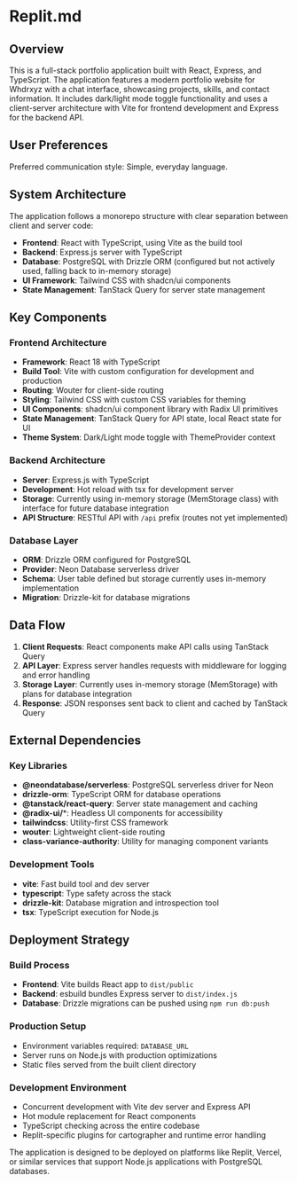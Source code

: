 # Replit.md

## Overview

This is a full-stack portfolio application built with React, Express, and TypeScript. The application features a modern portfolio website for Whdrxyz with a chat interface, showcasing projects, skills, and contact information. It includes dark/light mode toggle functionality and uses a client-server architecture with Vite for frontend development and Express for the backend API.

## User Preferences

Preferred communication style: Simple, everyday language.

## System Architecture

The application follows a monorepo structure with clear separation between client and server code:

- **Frontend**: React with TypeScript, using Vite as the build tool
- **Backend**: Express.js server with TypeScript
- **Database**: PostgreSQL with Drizzle ORM (configured but not actively used, falling back to in-memory storage)
- **UI Framework**: Tailwind CSS with shadcn/ui components
- **State Management**: TanStack Query for server state management

## Key Components

### Frontend Architecture
- **Framework**: React 18 with TypeScript
- **Build Tool**: Vite with custom configuration for development and production
- **Routing**: Wouter for client-side routing
- **Styling**: Tailwind CSS with custom CSS variables for theming
- **UI Components**: shadcn/ui component library with Radix UI primitives
- **State Management**: TanStack Query for API state, local React state for UI
- **Theme System**: Dark/Light mode toggle with ThemeProvider context

### Backend Architecture
- **Server**: Express.js with TypeScript
- **Development**: Hot reload with tsx for development server
- **Storage**: Currently using in-memory storage (MemStorage class) with interface for future database integration
- **API Structure**: RESTful API with `/api` prefix (routes not yet implemented)

### Database Layer
- **ORM**: Drizzle ORM configured for PostgreSQL
- **Provider**: Neon Database serverless driver
- **Schema**: User table defined but storage currently uses in-memory implementation
- **Migration**: Drizzle-kit for database migrations

## Data Flow

1. **Client Requests**: React components make API calls using TanStack Query
2. **API Layer**: Express server handles requests with middleware for logging and error handling
3. **Storage Layer**: Currently uses in-memory storage (MemStorage) with plans for database integration
4. **Response**: JSON responses sent back to client and cached by TanStack Query

## External Dependencies

### Key Libraries
- **@neondatabase/serverless**: PostgreSQL serverless driver for Neon
- **drizzle-orm**: TypeScript ORM for database operations
- **@tanstack/react-query**: Server state management and caching
- **@radix-ui/***: Headless UI components for accessibility
- **tailwindcss**: Utility-first CSS framework
- **wouter**: Lightweight client-side routing
- **class-variance-authority**: Utility for managing component variants

### Development Tools
- **vite**: Fast build tool and dev server
- **typescript**: Type safety across the stack
- **drizzle-kit**: Database migration and introspection tool
- **tsx**: TypeScript execution for Node.js

## Deployment Strategy

### Build Process
- **Frontend**: Vite builds React app to `dist/public`
- **Backend**: esbuild bundles Express server to `dist/index.js`
- **Database**: Drizzle migrations can be pushed using `npm run db:push`

### Production Setup
- Environment variables required: `DATABASE_URL`
- Server runs on Node.js with production optimizations
- Static files served from the built client directory

### Development Environment
- Concurrent development with Vite dev server and Express API
- Hot module replacement for React components
- TypeScript checking across the entire codebase
- Replit-specific plugins for cartographer and runtime error handling

The application is designed to be deployed on platforms like Replit, Vercel, or similar services that support Node.js applications with PostgreSQL databases.